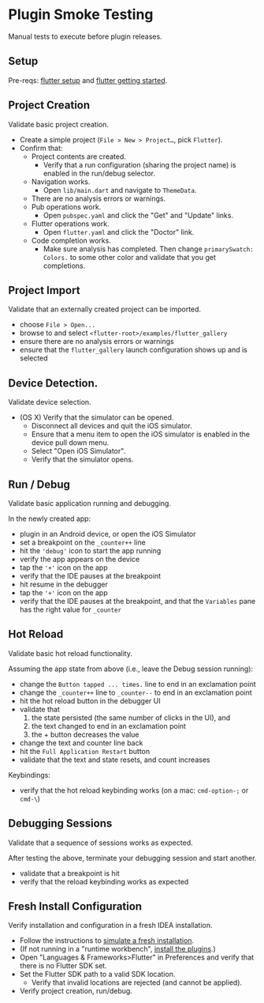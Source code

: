 # Plugin Smoke Testing

Manual tests to execute before plugin releases.

## Setup

Pre-reqs: [flutter setup](https://flutter.io/setup/) and [flutter getting started](https://flutter.io/getting-started/).

## Project Creation

Validate basic project creation.

* Create a simple project (`File > New > Project…`, pick `Flutter`).
* Confirm that:
  * Project contents are created.
    * Verify that a run configuration (sharing the project name) is enabled in the run/debug selector.
  * Navigation works.
    * Open `lib/main.dart` and navigate to `ThemeData`.
  * There are no analysis errors or warnings.
  * Pub operations work.
    * Open `pubspec.yaml` and click the "Get" and "Update" links.
  * Flutter operations work.
    * Open `flutter.yaml` and click the "Doctor" link.
  * Code completion works.
    * Make sure analysis has completed. Then change `primarySwatch: Colors.` to some other color and validate that you get completions.

## Project Import

Validate that an externally created project can be imported.

* choose `File > Open...`
* browse to and select `<flutter-root>/examples/flutter_gallery`
* ensure there are no analysis errors or warnings
* ensure that the `flutter_gallery` launch configuration shows up and is selected

## Device Detection.

Validate device selection.

* (OS X) Verify that the simulator can be opened.
  * Disconnect all devices and quit the iOS simulator.
  * Ensure that a menu item to open the iOS simulator is enabled in the device pull down menu.
  * Select "Open iOS Simulator".
  * Verify that the simulator opens.

## Run / Debug

Validate basic application running and debugging.

In the newly created app:
* plugin in an Android device, or open the iOS Simulator
* set a breakpoint on the `_counter++` line
* hit the `'debug'` icon to start the app running
* verify the app appears on the device
* tap the `'+'` icon on the app
* verify that the IDE pauses at the breakpoint
* hit resume in the debugger
* tap the `'+'` icon on the app
* verify that the IDE pauses at the breakpoint, and that the `Variables` pane has the right value for `_counter` 

## Hot Reload

Validate basic hot reload functionality.

Assuming the app state from above (i.e., leave the Debug session running):
* change the `Button tapped ... times.` line to end in an exclamation point
* change the `_counter++` line to `_counter--` to end in an exclamation point
* hit the hot reload button in the debugger UI
* validate that
  1. the state persisted (the same number of clicks in the UI), and
  2. the text changed to end in an exclamation point
  3. the + button decreases the value
* change the text and counter line back
* hit the `Full Application Restart` button
* validate that the text and state resets, and count increases

Keybindings:
* verify that the hot reload keybinding works (on a mac: `cmd-option-;` or `cmd-\`)

## Debugging Sessions

Validate that a sequence of sessions works as expected.

After testing the above, terminate your debugging session and start another.
* validate that a breakpoint is hit
* verify that the reload keybinding works as expected

## Fresh Install Configuration

Verify installation and configuration in a fresh IDEA installation.

* Follow the instructions to [simulate a fresh installation](https://github.com/flutter/flutter-intellij/wiki/Development#simulating-a-fresh-install).
* (If not running in a "runtime workbench", [install the plugins](https://flutter.io/setup/#install-the-plugins).)
* Open "Languages & Frameworks>Flutter" in Preferences and verify that there is no Flutter SDK set.
* Set the Flutter SDK path to a valid SDK location.
  * Verify that invalid locations are rejected (and cannot be applied).
* Verify project creation, run/debug.
